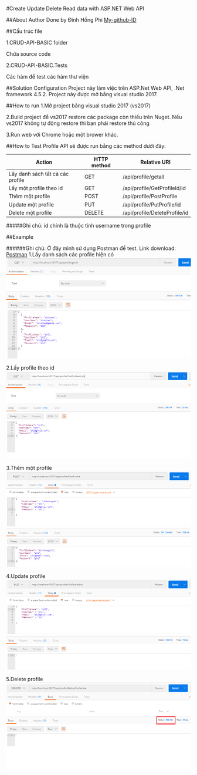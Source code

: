 ﻿#Create Update Delete Read data with ASP.NET Web API

##About Author
Done by Đinh Hồng Phi [My-github-ID](https://github.com/UIT-WORKSHOP/practica-be/edit/asp-net/%231-phi)

##Cấu trúc file

1.CRUD-API-BASIC folder

Chứa source code

2.CRUD-API-BASIC.Tests

Các hàm để test các hàm thư viện

##Solution Configuration
Project này làm việc trên ASP.Net Web API, .Net framework 4.5.2.
Project này được mở bằng visual studio 2017.

##How to run
1.Mở project bằng visual studio 2017 (vs2017)

2.Build project để vs2017 restore các package còn thiếu trên Nuget. Nếu vs2017 không tự động restore thì bạn phải restore thủ công

3.Run web với Chrome hoặc một brower khác.

##How to Test
Profile API sẽ được run bằng các method dưới đây:

Action | HTTP method | Relative URI
------- | ----------- | ------------
Lấy danh sách tất cả các profile | GET | /api/profile/getall
Lấy một profile theo id | GET | /api/profile/GetProfileId/id
Thêm một profile | POST | /api/profile/PostProfile
Update một profile | PUT | /api/profile/PutProfile/id
Delete một profile | DELETE | /api/profile/DeleteProfile/id

#####Ghi chú: id chính là thuộc tính username trong profile

##Example

######Ghi chú: Ở đây mình sử dụng Postman để test. Link download: [Postman](https://www.getpostman.com/)
1.Lấy danh sách các profile hiện có
![GitHub Logo](/images/get-all.png)


2.Lấy profile theo id
![GitHub Logo](/images/get-profile-id.png)


3.Thêm một profile
![GitHub Logo](/images/add-post-method.png)


4.Update profile
![GitHub Logo](/images/update-put-method.png)


5.Delete profile
![GitHub Logo](/images/delete-method.png)
